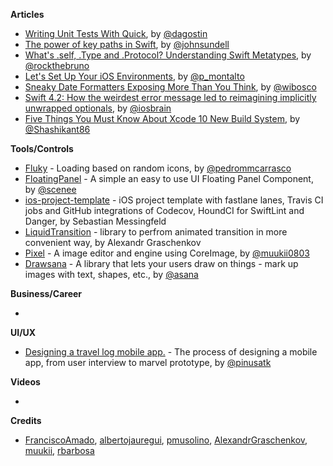 **Articles**

* [Writing Unit Tests With Quick](https://agostini.tech/2018/10/29/writing-unit-tests-with-quick/), by [@dagostin](https://twitter.com/dagostin)
* [The power of key paths in Swift](https://www.swiftbysundell.com/posts/the-power-of-key-paths-in-swift), by [@johnsundell](https://twitter.com/johnsundell)
* [What's .self, .Type and .Protocol? Understanding Swift Metatypes](https://swiftrocks.com/whats-type-and-self-swift-metatypes.html), by [@rockthebruno](https://twitter.com/rockthebruno)
* [Let's Set Up Your iOS Environments](https://robots.thoughtbot.com/let-s-setup-your-ios-environments), by [@p_montalto](https://twitter.com/p_montalto)
* [Sneaky Date Formatters Exposing More Than You Think](https://williamboles.me/sneaky-date-formatters-exposing-more-than-you-think/), by [@wibosco](https://twitter.com/wibosco)
* [Swift 4.2: How the weirdest error message led to reimagining implicitly unwrapped optionals](http://iosbrain.com/blog/2018/10/24/swift-4-2-how-the-weirdest-error-message-led-to-reimagining-implicitly-unwrapped-optionals/), by [@iosbrain](https://twitter.com/iosbrain)
* [Five Things You Must Know About Xcode 10 New Build System](https://medium.com/xcblog/five-things-you-must-know-about-xcode-10-new-build-system-41676cd5fd6c), by [@Shashikant86](https://twitter.com/Shashikant86)

**Tools/Controls**

* [Fluky](https://github.com/pedrommcarrasco/Fluky) - Loading based on random icons, by [@pedrommcarrasco](https://twitter.com/pedrommcarrasco)
* [FloatingPanel](https://github.com/SCENEE/FloatingPanel) - A simple an easy to use UI Floating Panel Component, by [@scenee](https://twitter.com/scenee)
* [ios-project-template](https://github.com/messeb/ios-project-template) - iOS project template with fastlane lanes, Travis CI jobs and GitHub integrations of Codecov, HoundCI for SwiftLint and Danger, by Sebastian Messingfeld
* [LiquidTransition](https://github.com/AlexandrGraschenkov/LiquidTransition) - library to perfrom animated transition in more convenient way, by Alexandr Graschenkov
* [Pixel](https://github.com/muukii/Pixel) - A image editor and engine using CoreImage, by [@muukii0803](https://twitter.com/muukii0803)
* [Drawsana](https://github.com/Asana/Drawsana) - A library that lets your users draw on things - mark up images with text, shapes, etc., by [@asana](https://twitter.com/asana)


**Business/Career**

* 

**UI/UX**

* [Designing a travel log mobile app.](https://blog.prototypr.io/designing-a-travel-log-mobile-app-ac7b55f7081b) - The process of designing a mobile app, from user interview to marvel prototype, by [@pinusatk](https://twitter.com/pinusatk)

**Videos**

* 

**Credits**

* [FranciscoAmado](https://github.com/FranciscoAmado), [albertojauregui](https://github.com/albertojauregui), [pmusolino](https://github.com/pmusolino), [AlexandrGraschenkov](https://github.com/AlexandrGraschenkov), [muukii](https://github.com/muukii), [rbarbosa](https://github.com/rbarbosa)
